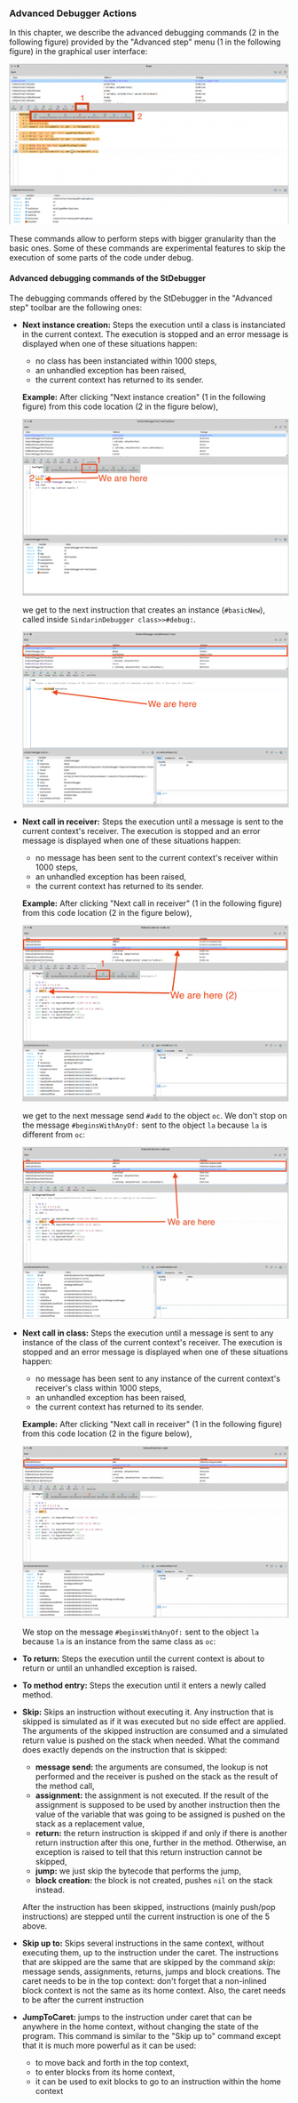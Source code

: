 ### Advanced Debugger Actions

In this chapter, we describe the advanced debugging commands (2 in the following figure) provided by the "Advanced step" menu (1 in the following figure) in the graphical user interface:

![The debugger advanced step toolbar.](graphics/advanced-step-toolbar.png)

These commands allow to perform steps with bigger granularity than the basic ones.
Some of these commands are experimental features to skip the execution of some parts of the code under debug.

#### Advanced debugging commands of the StDebugger

The debugging commands offered by the StDebugger in the "Advanced step" toolbar are the following ones:

* **Next instance creation:** Steps the execution until a class is instanciated in the current context.
    The execution is stopped and an error message is displayed when one of these situations happen:
    - no class has been instanciated within 1000 steps,
    - an unhandled exception has been raised,
    - the current context has returned to its sender.

    **Example:** 
    After clicking "Next instance creation" (1 in the following figure) from this code location (2 in the figure below),

    ![Step to next instance creation](graphics/before-step-next-creation.png)

    we get to the next instruction that creates an instance (`#basicNew`), called inside `SindarinDebugger class>>#debug:`.

    ![Step to next instance creation](graphics/after-step-next-creation.png)

* **Next call in receiver:** Steps the execution until a message is sent to the current context's receiver.
    The execution is stopped and an error message is displayed when one of these situations happen:
    - no message has been sent to the current context's receiver within 1000 steps,
    - an unhandled exception has been raised,
    - the current context has returned to its sender.

    **Example:**
    After clicking "Next call in receiver" (1 in the following figure) from this code location (2 in the figure below),

    ![Step to next call in receiver](graphics/before-next-call-receiver.png)

    we get to the next message send `#add` to the object `oc`. We don't stop on the message `#beginsWithAnyOf:` sent to the object `la` because `la` is different from `oc`:

    ![Step to next call in receiver](graphics/after-next-call-receiver.png)

* **Next call in class:** Steps the execution until a message is sent to any instance of the class of the current context's receiver.
    The execution is stopped and an error message is displayed when one of these situations happen:
    - no message has been sent to any instance of the current context's receiver's class within 1000 steps,
    - an unhandled exception has been raised,
    - the current context has returned to its sender.

    **Example:**
    After clicking "Next call in receiver" (1 in the following figure) from this code location (2 in the figure below),

    ![Step to next call in class](graphics/before-next-call-class.png)

    We stop on the message `#beginsWithAnyOf:` sent to the object `la` because `la` is an instance from the same class as `oc`:

    <!-- ![Step to next call in class](graphics/after-next-call-class.png) -->


* **To return:** Steps the execution until the current context is about to return or until an unhandled exception is raised.

* **To method entry:** Steps the execution until it enters a newly called method.

* **Skip:** Skips an instruction without executing it. 
    Any instruction that is skipped is simulated as if it was executed but no side effect are applied. The arguments of the skipped instruction are consumed and a simulated return value is pushed on the stack when needed.
    What the command does exactly depends on the instruction that is skipped:

    - **message send:** the arguments are consumed, the lookup is not performed and the receiver is pushed on the stack as the result of the method call,
    - **assignment:** the assignment is not executed. If the result of the assignment is supposed to be used by another instruction then the value of the variable that was going to be assigned is pushed on the stack as a replacement value,
    - **return:** the return instruction is skipped if and only if there is another return instruction after this one, further in the method. Otherwise, an exception is raised to tell that this return instruction cannot be skipped,
    - **jump:** we just skip the bytecode that performs the jump,
    - **block creation:** the block is not created, pushes `nil` on the stack instead.

    After the instruction has been skipped, instructions (mainly push/pop instructions) are stepped until the current instruction is one of the 5 above.

* **Skip up to:** Skips several instructions in the same context, without executing them, up to the instruction under the caret.
    The instructions that are skipped are the same that are skipped by the command *skip*: message sends, assignments, returns, jumps and block creations.
    The caret needs to be in the top context: don't forget that a non-inlined block context is not the same as its home context.
    Also, the caret needs to be after the current instruction

* **JumpToCaret:** jumps to the instruction under caret that can be anywhere in the home context, without changing the state of the program.
    This command is similar to the "Skip up to" command except that it is much more powerful as it can be used:
    - to move back and forth in the top context,
    - to enter blocks from its home context,
    - it can be used to exit blocks to go to an instruction within the home context

